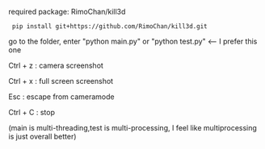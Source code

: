 required package: RimoChan/kill3d

     pip install git+https://github.com/RimoChan/kill3d.git
  go to the folder, enter "python main.py" or "python test.py" <-- I prefer this one
  
  Ctrl + z : camera screenshot
  
  Ctrl + x : full screen screenshot
  
  Esc : escape from cameramode
  
  Ctrl + C : stop

(main is multi-threading,test is multi-processing, I feel like multiprocessing is just overall better)
